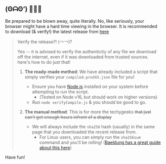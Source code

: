 ## (ʘᗩʘ’) 🧨💥💥

Be prepared to be blown away, quite literally. No, like seriously, your browser might have a hard time viewing in the browser. It is recommended to download (& verify!) the latest release from [here](www.google.com)

> Verify the release?! (￢￢)?
> 
> Yes -- it is advised to verify the authenticity of any file we download off the internet, even if it was downloaded from trusted sources. here's 
> how to do just that!
> 
> 1. **The ready-made method**: We have already included a script that simply verifies your `compiled.prodXX.json` file for you!
> 		- Ensure you have [Node.js](https://nodejs.org/en/download) installed on your system before attempting to run the script.
> 			- (Tested on Node v16, but should work on higher versions)
> 		- Run `node verifyCompile.js` & you should be good to go.
> 		
> 2. **The manual method**: This is for more the techygeeks ~~that just can't get enough hours infront of a display~~
> 		- We will always include the `sha256` hash (usually) in the same page that you downloaded the recent release from.
> 			- For Linux users, you can simply run the `sha256sum` command and you'll be rolling! ([Baeldung has a great guide about this here](https://www.baeldung.com/linux/sha-256-from-command-line))

Have fun!
